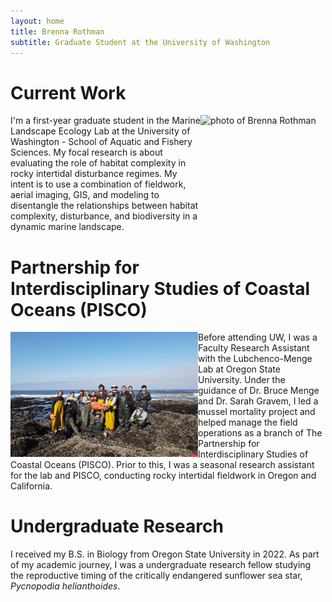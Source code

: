 ```yaml
---
layout: home
title: Brenna Rothman
subtitle: Graduate Student at the University of Washington
---
```


# Current Work
<img align="right" src="assets/img/IMG_4903.jpeg" alt="photo of Brenna Rothman" width="200"
     height="249" />
     
I'm a first-year graduate student in the Marine Landscape Ecology Lab at the University of Washington - School of Aquatic and Fishery Sciences. 
My focal research is about evaluating the role of habitat complexity in rocky intertidal disturbance regimes. My intent is to use a combination of fieldwork, aerial imaging, GIS, and modeling to disentangle the relationships between habitat complexity, disturbance, and biodiversity in a dynamic marine landscape.  

# Partnership for Interdisciplinary Studies of Coastal Oceans (PISCO) 
<img align="left" src="assets/img/dji_fly_20240806_092218_189_1722961362471_photo.jpeg" alt="photo of PISCO field team" width="300"
     height="200" />

Before attending UW, I was a Faculty Research Assistant with the Lubchenco-Menge Lab at Oregon State University. Under the guidance of Dr. Bruce Menge and Dr. Sarah Gravem, I led a mussel mortality project and helped manage the field operations as a branch of The Partnership for Interdisciplinary Studies of Coastal Oceans (PISCO). Prior to this, I was a seasonal research assistant for the lab and PISCO, conducting rocky intertidal fieldwork in Oregon and California. 

# Undergraduate Research
I received my B.S. in Biology from Oregon State University in 2022. As part of my academic journey, I was a undergraduate research fellow studying the reproductive timing of the critically endangered sunflower sea star, *Pycnopodia helianthoides*. 
